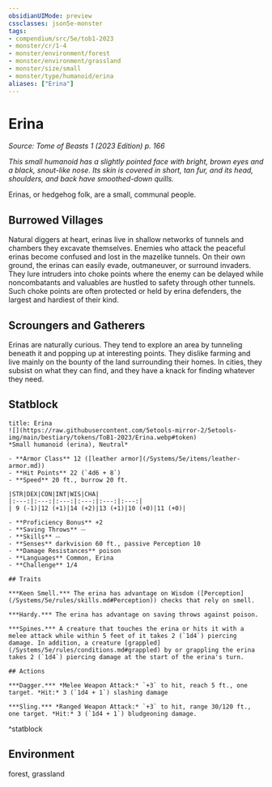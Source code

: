 ```yaml
---
obsidianUIMode: preview
cssclasses: json5e-monster
tags:
- compendium/src/5e/tob1-2023
- monster/cr/1-4
- monster/environment/forest
- monster/environment/grassland
- monster/size/small
- monster/type/humanoid/erina
aliases: ["Erina"]
---
```

# Erina
*Source: Tome of Beasts 1 (2023 Edition) p. 166*  

*This small humanoid has a slightly pointed face with bright, brown eyes and a black, snout-like nose. Its skin is covered in short, tan fur, and its head, shoulders, and back have smoothed-down quills.*

Erinas, or hedgehog folk, are a small, communal people.

## Burrowed Villages

Natural diggers at heart, erinas live in shallow networks of tunnels and chambers they excavate themselves. Enemies who attack the peaceful erinas become confused and lost in the mazelike tunnels. On their own ground, the erinas can easily evade, outmaneuver, or surround invaders. They lure intruders into choke points where the enemy can be delayed while noncombatants and valuables are hustled to safety through other tunnels. Such choke points are often protected or held by erina defenders, the largest and hardiest of their kind.

## Scroungers and Gatherers

Erinas are naturally curious. They tend to explore an area by tunneling beneath it and popping up at interesting points. They dislike farming and live mainly on the bounty of the land surrounding their homes. In cities, they subsist on what they can find, and they have a knack for finding whatever they need.

## Statblock

```ad-statblock
title: Erina
![](https://raw.githubusercontent.com/5etools-mirror-2/5etools-img/main/bestiary/tokens/ToB1-2023/Erina.webp#token)
*Small humanoid (erina), Neutral*

- **Armor Class** 12 ([leather armor](/Systems/5e/items/leather-armor.md))
- **Hit Points** 22 (`4d6 + 8`)
- **Speed** 20 ft., burrow 20 ft.

|STR|DEX|CON|INT|WIS|CHA|
|:---:|:---:|:---:|:---:|:---:|:---:|
| 9 (-1)|12 (+1)|14 (+2)|13 (+1)|10 (+0)|11 (+0)|

- **Proficiency Bonus** +2
- **Saving Throws** ⏤
- **Skills** ⏤
- **Senses** darkvision 60 ft., passive Perception 10
- **Damage Resistances** poison
- **Languages** Common, Erina
- **Challenge** 1/4

## Traits

***Keen Smell.*** The erina has advantage on Wisdom ([Perception](/Systems/5e/rules/skills.md#Perception)) checks that rely on smell.

***Hardy.*** The erina has advantage on saving throws against poison.

***Spines.*** A creature that touches the erina or hits it with a melee attack while within 5 feet of it takes 2 (`1d4`) piercing damage. In addition, a creature [grappled](/Systems/5e/rules/conditions.md#grappled) by or grappling the erina takes 2 (`1d4`) piercing damage at the start of the erina's turn.

## Actions

***Dagger.*** *Melee Weapon Attack:* `+3` to hit, reach 5 ft., one target. *Hit:* 3 (`1d4 + 1`) slashing damage

***Sling.*** *Ranged Weapon Attack:* `+3` to hit, range 30/120 ft., one target. *Hit:* 3 (`1d4 + 1`) bludgeoning damage.
```
^statblock

## Environment

forest, grassland